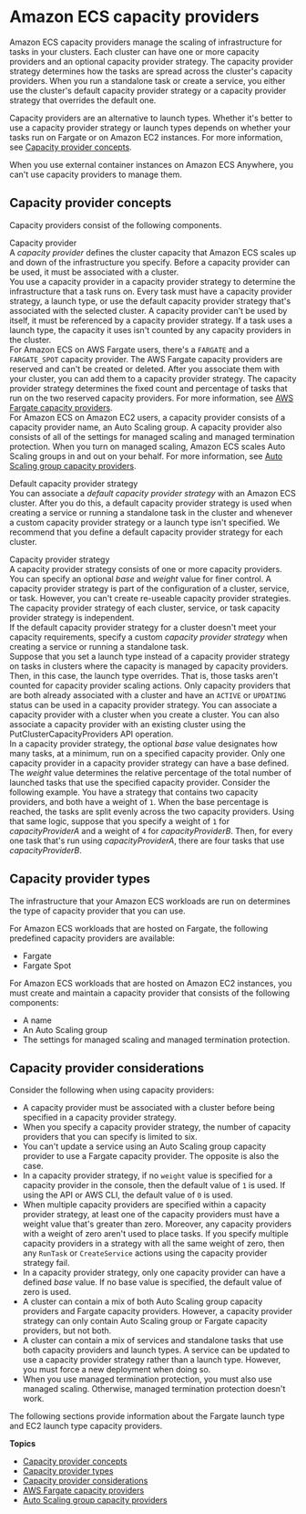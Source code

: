 # Amazon ECS capacity providers<a name="cluster-capacity-providers"></a>

Amazon ECS capacity providers manage the scaling of infrastructure for tasks in your clusters\. Each cluster can have one or more capacity providers and an optional capacity provider strategy\. The capacity provider strategy determines how the tasks are spread across the cluster's capacity providers\. When you run a standalone task or create a service, you either use the cluster's default capacity provider strategy or a capacity provider strategy that overrides the default one\.

Capacity providers are an alternative to launch types\. Whether it's better to use a capacity provider strategy or launch types depends on whether your tasks run on Fargate or on Amazon EC2 instances\. For more information, see [Capacity provider concepts](#capacity-providers-concepts)\.

When you use external container instances on Amazon ECS Anywhere, you can't use capacity providers to manage them\.

## Capacity provider concepts<a name="capacity-providers-concepts"></a>

Capacity providers consist of the following components\.

Capacity provider  
A *capacity provider* defines the cluster capacity that Amazon ECS scales up and down of the infrastructure you specify\. Before a capacity provider can be used, it must be associated with a cluster\.  
You use a capacity provider in a capacity provider strategy to determine the infrastructure that a task runs on\. Every task must have a capacity provider strategy, a launch type, or use the default capacity provider strategy that's associated with the selected cluster\. A capacity provider can't be used by itself, it must be referenced by a capacity provider strategy\. If a task uses a launch type, the capacity it uses isn't counted by any capacity providers in the cluster\.  
For Amazon ECS on AWS Fargate users, there's a `FARGATE` and a `FARGATE_SPOT` capacity provider\. The AWS Fargate capacity providers are reserved and can't be created or deleted\. After you associate them with your cluster, you can add them to a capacity provider strategy\. The capacity provider strategy determines the fixed count and percentage of tasks that run on the two reserved capacity providers\. For more information, see [AWS Fargate capacity providers](fargate-capacity-providers.md)\.  
For Amazon ECS on Amazon EC2 users, a capacity provider consists of a capacity provider name, an Auto Scaling group\. A capacity provider also consists of all of the settings for managed scaling and managed termination protection\. When you turn on managed scaling, Amazon ECS scales Auto Scaling groups in and out on your behalf\. For more information, see [Auto Scaling group capacity providers](asg-capacity-providers.md)\.

Default capacity provider strategy  
You can associate a *default capacity provider strategy* with an Amazon ECS cluster\. After you do this, a default capacity provider strategy is used when creating a service or running a standalone task in the cluster and whenever a custom capacity provider strategy or a launch type isn't specified\. We recommend that you define a default capacity provider strategy for each cluster\.

Capacity provider strategy  
A capacity provider strategy consists of one or more capacity providers\. You can specify an optional *base* and *weight* value for finer control\. A capacity provider strategy is part of the configuration of a cluster, service, or task\. However, you can't create re\-useable capacity provider strategies\. The capacity provider strategy of each cluster, service, or task capacity provider strategy is independent\.  
If the default capacity provider strategy for a cluster doesn't meet your capacity requirements, specify a custom *capacity provider strategy* when creating a service or running a standalone task\.  
Suppose that you set a launch type instead of a capacity provider strategy on tasks in clusters where the capacity is managed by capacity providers\. Then, in this case, the launch type overrides\. That is, those tasks aren't counted for capacity provider scaling actions\.
Only capacity providers that are both already associated with a cluster and have an `ACTIVE` or `UPDATING` status can be used in a capacity provider strategy\. You can associate a capacity provider with a cluster when you create a cluster\. You can also associate a capacity provider with an existing cluster using the PutClusterCapacityProviders API operation\.  
In a capacity provider strategy, the optional *base* value designates how many tasks, at a minimum, run on a specified capacity provider\. Only one capacity provider in a capacity provider strategy can have a base defined\.  
The *weight* value determines the relative percentage of the total number of launched tasks that use the specified capacity provider\. Consider the following example\. You have a strategy that contains two capacity providers, and both have a weight of `1`\. When the base percentage is reached, the tasks are split evenly across the two capacity providers\. Using that same logic, suppose that you specify a weight of `1` for *capacityProviderA* and a weight of `4` for *capacityProviderB*\. Then, for every one task that's run using *capacityProviderA*, there are four tasks that use *capacityProviderB*\.

## Capacity provider types<a name="capacity-providers-types"></a>

The infrastructure that your Amazon ECS workloads are run on determines the type of capacity provider that you can use\.

For Amazon ECS workloads that are hosted on Fargate, the following predefined capacity providers are available:
+ Fargate
+ Fargate Spot

For Amazon ECS workloads that are hosted on Amazon EC2 instances, you must create and maintain a capacity provider that consists of the following components:
+ A name
+ An Auto Scaling group
+ The settings for managed scaling and managed termination protection\.

## Capacity provider considerations<a name="capacity-providers-considerations"></a>

Consider the following when using capacity providers:
+ A capacity provider must be associated with a cluster before being specified in a capacity provider strategy\.
+ When you specify a capacity provider strategy, the number of capacity providers that you can specify is limited to six\.
+ You can't update a service using an Auto Scaling group capacity provider to use a Fargate capacity provider\. The opposite is also the case\.
+ In a capacity provider strategy, if no `weight` value is specified for a capacity provider in the console, then the default value of `1` is used\. If using the API or AWS CLI, the default value of `0` is used\.
+ When multiple capacity providers are specified within a capacity provider strategy, at least one of the capacity providers must have a weight value that's greater than zero\. Moreover, any capacity providers with a weight of zero aren't used to place tasks\. If you specify multiple capacity providers in a strategy with all the same weight of zero, then any `RunTask` or `CreateService` actions using the capacity provider strategy fail\.
+ In a capacity provider strategy, only one capacity provider can have a defined *base* value\. If no base value is specified, the default value of zero is used\.
+ A cluster can contain a mix of both Auto Scaling group capacity providers and Fargate capacity providers\. However, a capacity provider strategy can only contain Auto Scaling group or Fargate capacity providers, but not both\.
+ A cluster can contain a mix of services and standalone tasks that use both capacity providers and launch types\. A service can be updated to use a capacity provider strategy rather than a launch type\. However, you must force a new deployment when doing so\.
+ When you use managed termination protection, you must also use managed scaling\. Otherwise, managed termination protection doesn't work\.

The following sections provide information about the Fargate launch type and EC2 launch type capacity providers\.

**Topics**
+ [Capacity provider concepts](#capacity-providers-concepts)
+ [Capacity provider types](#capacity-providers-types)
+ [Capacity provider considerations](#capacity-providers-considerations)
+ [AWS Fargate capacity providers](fargate-capacity-providers.md)
+ [Auto Scaling group capacity providers](asg-capacity-providers.md)